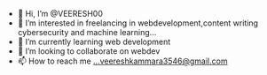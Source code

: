 - 👋 Hi, I’m @VEERESH00
- 👀 I’m interested in freelancing in webdevelopment,content writing cybersecurity and machine learning...
- 🌱 I’m currently learning web development
- 💞️ I’m looking to collaborate on webdev
- 📫 How to reach me ...veereshkammara3546@gmail.com

<!---
VEERESH00/VEERESH00 is a ✨ special ✨ repository because its `README.md` (this file) appears on your GitHub profile.
You can click the Preview link to take a look at your changes.
--->
